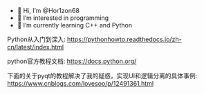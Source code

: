- 👋 Hi, I’m @Hor1zon68
- 👀 I’m interested in programming
- 🌱 I’m currently learning C++ and Python

Python从入门到深入:
https://pythonhowto.readthedocs.io/zh-cn/latest/index.html

python官方教程文档:
https://docs.python.org/

下面的关于pyqt的教程解决了我的疑惑，实现UI和逻辑分离的具体事例:
https://www.cnblogs.com/lovesoo/p/12491361.html
<!---
yue-xin-li/yue-xin-li is a ✨ special ✨ repository because its `README.md` (this file) appears on your GitHub profile.
You can click the Preview link to take a look at your changes.
--->
